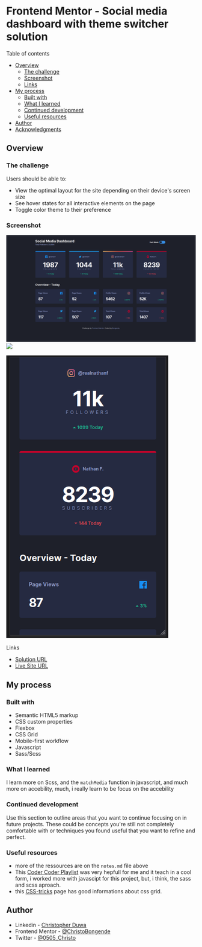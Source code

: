 # Frontend Mentor - Social media dashboard with theme switcher solution

Table of contents

- [Overview](#Overview "Overview")
  - [The challenge](#the-challenge)
  - [Screenshot](#screenshot)
  - [Links](#overview)
- [My process](#my-process)
  - [Built with](#built-with)
  - [What I learned](#what-i-learned)
  - [Continued development](#continued-development)
  - [Useful resources](#useful-resources)
- [Author](#author)
- [Acknowledgments](#acknowledgments)

## Overview

### The challenge

Users should be able to:

- View the optimal layout for the site depending on their device's screen size
- See hover states for all interactive elements on the page
- Toggle color theme to their preference

### Screenshot

![1689628589563](image/README/1689628589563.png)![](./screenshot.jpg)

![1689628606441](image/README/1689628606441.png)

Links

- [Solution URL](https://github.com/bongende/social-media-dashboard-with-theme-switcher-master.git)
- [Live Site URL](https://socialmediadashboard.christobongende.repl.co)

## My process

### Built with

- Semantic HTML5 markup
- CSS custom properties
- Flexbox
- CSS Grid
- Mobile-first workflow
- Javascript
- Sass/Scss

### What I learned

I learn more on Scss, and the `matchMedia` function in javascript, and much more on accebility, much, i really learn to be focus on the accebility

### Continued development

Use this section to outline areas that you want to continue focusing on in future projects. These could be concepts you're still not completely comfortable with or techniques you found useful that you want to refine and perfect.

### Useful resources

- more of the ressources are on the `notes.md` file above
- This [Coder Coder Playlist](https://www.youtube.com/playlist?list=PLUWqFDiirlsu5az5EIyxe8ZddyNO_kDuP) was very hepfull for me and it teach in a cool form, i worked more with javascipt for this project, but, i think, the sass and scss aproach.
- this [CSS-tricks](https://css-tricks.com/snippets/css/complete-guide-grid/) page has good informations about css grid.

## Author

- Linkedin - [Christopher Duwa](https://www.linkedin.com/in/christopherduwa)
- Frontend Mentor - [@ChristoBongende](https://www.frontendmentor.io/profile/bongende)
- Twitter - [@0505_Christo](https://twitter.com/0505_Christo)
